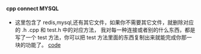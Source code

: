 #### **cpp connect MYSQL**

- 这里包含了 redis,mysql,还有其它文件，如果你不需要其它文件，就删除对应的 .h .cpp 和 test.h 中的对应方法， 我对每一种连接或者别的什么东西，都是写了一个 test 方法，你可以把 test 方法里面的东西复制出来就能完成你那一块的功能了。
  [code]()
